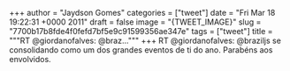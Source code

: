 
+++
author = "Jaydson Gomes"
categories = ["tweet"]
date = "Fri Mar 18 19:22:31 +0000 2011"
draft = false
image = "{TWEET_IMAGE}"
slug = "7700b17b8fde4f0fefd7bf5e9c91599356ae347e"
tags = ["tweet"]
title = """RT @giordanofalves: @braz..."""
+++
RT @giordanofalves: @braziljs se consolidando como um dos grandes eventos de ti do ano. Parabéns aos envolvidos.
